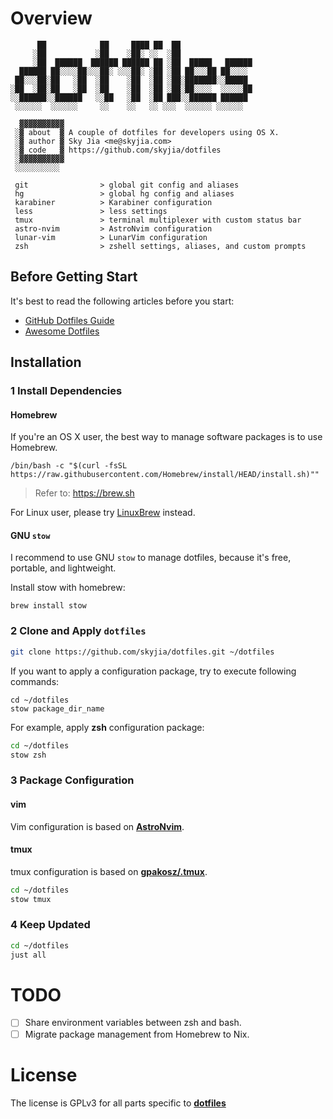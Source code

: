 # Overview

```text
      ██            ██     ████ ██  ██                
     ░██           ░██    ░██░ ░░  ░██                
     ░██  ██████  ██████ ██████ ██ ░██  █████   ██████
  ██████ ██░░░░██░░░██░ ░░░██░ ░██ ░██ ██░░░██ ██░░░░ 
 ██░░░██░██   ░██  ░██    ░██  ░██ ░██░███████░░█████ 
░██  ░██░██   ░██  ░██    ░██  ░██ ░██░██░░░░  ░░░░░██
░░██████░░██████   ░░██   ░██  ░██ ███░░██████ ██████ 
 ░░░░░░  ░░░░░░     ░░    ░░   ░░ ░░░  ░░░░░░ ░░░░░░  
 
  ▓▓▓▓▓▓▓▓▓▓
 ░▓ about  ▓ A couple of dotfiles for developers using OS X.
 ░▓ author ▓ Sky Jia <me@skyjia.com>
 ░▓ code   ▓ https://github.com/skyjia/dotfiles
 ░▓▓▓▓▓▓▓▓▓▓
 ░░░░░░░░░░

 git                > global git config and aliases
 hg                 > global hg config and aliases
 karabiner          > Karabiner configuration
 less               > less settings
 tmux               > terminal multiplexer with custom status bar
 astro-nvim         > AstroNvim configuration
 lunar-vim          > LunarVim configuration
 zsh                > zshell settings, aliases, and custom prompts
```

## Before Getting Start

It's best to read the following articles before you start:

- [GitHub Dotfiles Guide](https://dotfiles.github.io/)
- [Awesome Dotfiles](https://github.com/webpro/awesome-dotfiles)

## Installation

### 1 Install Dependencies

#### Homebrew

If you're an OS X user, the best way to manage software packages is to use Homebrew.

```shell
/bin/bash -c "$(curl -fsSL https://raw.githubusercontent.com/Homebrew/install/HEAD/install.sh)""
```

> Refer to: <https://brew.sh>

For Linux user, please try [LinuxBrew](http://linuxbrew.sh/) instead.

#### GNU `stow`

I recommend to use GNU `stow` to manage dotfiles, because it's free, portable, and lightweight.

Install stow with homebrew:

```shell
brew install stow
```

### 2 Clone and Apply `dotfiles`

```sh
git clone https://github.com/skyjia/dotfiles.git ~/dotfiles
```

If you want to apply a configuration package, try to execute following commands:

```shell
cd ~/dotfiles
stow package_dir_name
```

For example, apply **zsh** configuration package:

```sh
cd ~/dotfiles
stow zsh
```

### 3 Package Configuration

#### vim

Vim configuration is based on [**AstroNvim**](https://astronvim.com/). 

#### tmux

tmux configuration is based on [**gpakosz/.tmux**](https://github.com/gpakosz/.tmux).

```sh
cd ~/dotfiles
stow tmux
```

### 4 Keep Updated

```sh
cd ~/dotfiles
just all
```

# TODO

- [ ] Share environment variables between zsh and bash.
- [ ] Migrate package management from Homebrew to Nix.

# License

The license is GPLv3 for all parts specific to [**dotfiles**](https://github.com/skyjia/dotfiles)
